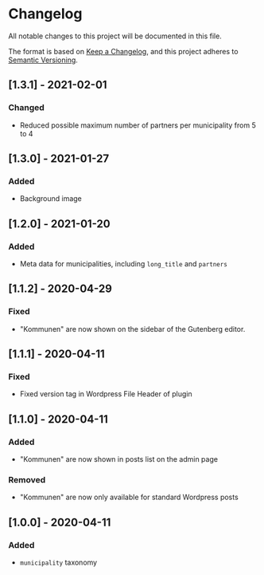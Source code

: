 # Changelog
All notable changes to this project will be documented in this file.

The format is based on [Keep a Changelog](https://keepachangelog.com/en/1.0.0/),
and this project adheres to [Semantic Versioning](https://semver.org/spec/v2.0.0.html).

## [1.3.1] - 2021-02-01

### Changed

- Reduced possible maximum number of partners per municipality from 5 to 4

## [1.3.0] - 2021-01-27

### Added

- Background image

## [1.2.0] - 2021-01-20

### Added

- Meta data for municipalities, including `long_title` and `partners`

## [1.1.2] - 2020-04-29

### Fixed

- "Kommunen" are now shown on the sidebar of the Gutenberg editor.

## [1.1.1] - 2020-04-11

### Fixed

- Fixed version tag in Wordpress File Header of plugin 

## [1.1.0] - 2020-04-11

### Added

- "Kommunen" are now shown in posts list on the admin page

### Removed

- "Kommunen" are now only available for standard Wordpress posts

## [1.0.0] - 2020-04-11

### Added

- `municipality` taxonomy
